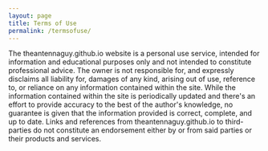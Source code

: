 ```yaml
---
layout: page
title: Terms of Use
permalink: /termsofuse/
---
```


The theantennaguy.github.io website is a personal use service, intended for information and educational purposes only and not intended to constitute professional advice. The owner is not responsible for, and expressly disclaims all liability for, damages of any kind, arising out of use, reference to, or reliance on any information contained within the site.
While the information contained within the site is periodically updated and there's an effort to provide accuracy to the best of the author's knowledge, no guarantee is given that the information provided is correct, complete, and up to date.
Links and references from theantennaguy.github.io to third-parties do not constitute an endorsement either by or from said parties or their products and services.
